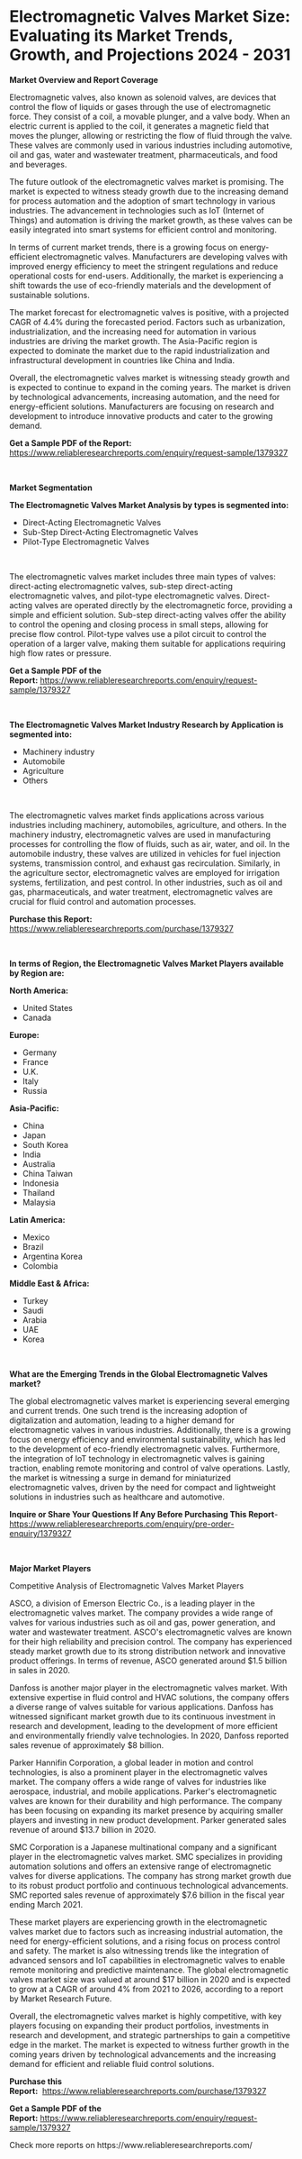 <p><h1>Electromagnetic Valves Market Size: Evaluating its Market Trends, Growth, and Projections 2024 - 2031</h1></p><p><strong>Market Overview and Report Coverage</strong></p>
<p><p>Electromagnetic valves, also known as solenoid valves, are devices that control the flow of liquids or gases through the use of electromagnetic force. They consist of a coil, a movable plunger, and a valve body. When an electric current is applied to the coil, it generates a magnetic field that moves the plunger, allowing or restricting the flow of fluid through the valve. These valves are commonly used in various industries including automotive, oil and gas, water and wastewater treatment, pharmaceuticals, and food and beverages.</p><p>The future outlook of the electromagnetic valves market is promising. The market is expected to witness steady growth due to the increasing demand for process automation and the adoption of smart technology in various industries. The advancement in technologies such as IoT (Internet of Things) and automation is driving the market growth, as these valves can be easily integrated into smart systems for efficient control and monitoring.</p><p>In terms of current market trends, there is a growing focus on energy-efficient electromagnetic valves. Manufacturers are developing valves with improved energy efficiency to meet the stringent regulations and reduce operational costs for end-users. Additionally, the market is experiencing a shift towards the use of eco-friendly materials and the development of sustainable solutions.</p><p>The market forecast for electromagnetic valves is positive, with a projected CAGR of 4.4% during the forecasted period. Factors such as urbanization, industrialization, and the increasing need for automation in various industries are driving the market growth. The Asia-Pacific region is expected to dominate the market due to the rapid industrialization and infrastructural development in countries like China and India.</p><p>Overall, the electromagnetic valves market is witnessing steady growth and is expected to continue to expand in the coming years. The market is driven by technological advancements, increasing automation, and the need for energy-efficient solutions. Manufacturers are focusing on research and development to introduce innovative products and cater to the growing demand.</p></p>
<p><strong>Get a Sample PDF of the Report:</strong> <a href="https://www.reliableresearchreports.com/enquiry/request-sample/1379327">https://www.reliableresearchreports.com/enquiry/request-sample/1379327</a></p>
<p>&nbsp;</p>
<p><strong>Market Segmentation</strong></p>
<p><strong>The Electromagnetic Valves Market Analysis by types is segmented into:</strong></p>
<p><ul><li>Direct-Acting Electromagnetic Valves</li><li>Sub-Step Direct-Acting Electromagnetic Valves</li><li>Pilot-Type Electromagnetic Valves</li></ul></p>
<p>&nbsp;</p>
<p><p>The electromagnetic valves market includes three main types of valves: direct-acting electromagnetic valves, sub-step direct-acting electromagnetic valves, and pilot-type electromagnetic valves. Direct-acting valves are operated directly by the electromagnetic force, providing a simple and efficient solution. Sub-step direct-acting valves offer the ability to control the opening and closing process in small steps, allowing for precise flow control. Pilot-type valves use a pilot circuit to control the operation of a larger valve, making them suitable for applications requiring high flow rates or pressure.</p></p>
<p><strong>Get a Sample PDF of the Report:</strong>&nbsp;<a href="https://www.reliableresearchreports.com/enquiry/request-sample/1379327">https://www.reliableresearchreports.com/enquiry/request-sample/1379327</a></p>
<p>&nbsp;</p>
<p><strong>The Electromagnetic Valves Market Industry Research by Application is segmented into:</strong></p>
<p><ul><li>Machinery industry</li><li>Automobile</li><li>Agriculture</li><li>Others</li></ul></p>
<p>&nbsp;</p>
<p><p>The electromagnetic valves market finds applications across various industries including machinery, automobiles, agriculture, and others. In the machinery industry, electromagnetic valves are used in manufacturing processes for controlling the flow of fluids, such as air, water, and oil. In the automobile industry, these valves are utilized in vehicles for fuel injection systems, transmission control, and exhaust gas recirculation. Similarly, in the agriculture sector, electromagnetic valves are employed for irrigation systems, fertilization, and pest control. In other industries, such as oil and gas, pharmaceuticals, and water treatment, electromagnetic valves are crucial for fluid control and automation processes.</p></p>
<p><strong>Purchase this Report:</strong>&nbsp; <a href="https://www.reliableresearchreports.com/purchase/1379327">https://www.reliableresearchreports.com/purchase/1379327</a></p>
<p>&nbsp;</p>
<p><strong>In terms of Region, the Electromagnetic Valves Market Players available by Region are:</strong></p>
<p>
    <p> <strong> North America: </strong>
        <ul>
            <li>United States</li>
            <li>Canada</li>
        </ul>
        </p> 
    <p> <strong> Europe: </strong>
        <ul>
            <li>Germany</li>
            <li>France</li>
            <li>U.K.</li>
            <li>Italy</li>
            <li>Russia</li>
        </ul>
        </p> 
    <p> <strong> Asia-Pacific: </strong>
        <ul>
            <li>China</li>
            <li>Japan</li>
            <li>South Korea</li>
            <li>India</li>
            <li>Australia</li>
            <li>China Taiwan</li>
            <li>Indonesia</li>
            <li>Thailand</li>
            <li>Malaysia</li>
        </ul>
        </p> 
    <p> <strong> Latin America: </strong>
        <ul>
            <li>Mexico</li>
            <li>Brazil</li>
            <li>Argentina Korea</li>
            <li>Colombia</li>
        </ul>
        </p> 
    <p> <strong> Middle East & Africa: </strong>
        <ul>
            <li>Turkey</li>
            <li>Saudi</li>
            <li>Arabia</li>
            <li>UAE</li>
            <li>Korea</li>
        </ul>
    </p>
    </p>
<p>&nbsp;</p>
<p><strong>What are the Emerging Trends in the Global Electromagnetic Valves market?</strong></p>
<p><p>The global electromagnetic valves market is experiencing several emerging and current trends. One such trend is the increasing adoption of digitalization and automation, leading to a higher demand for electromagnetic valves in various industries. Additionally, there is a growing focus on energy efficiency and environmental sustainability, which has led to the development of eco-friendly electromagnetic valves. Furthermore, the integration of IoT technology in electromagnetic valves is gaining traction, enabling remote monitoring and control of valve operations. Lastly, the market is witnessing a surge in demand for miniaturized electromagnetic valves, driven by the need for compact and lightweight solutions in industries such as healthcare and automotive.</p></p>
<p><strong>Inquire or Share Your Questions If Any Before Purchasing This Report</strong>- <a href="https://www.reliableresearchreports.com/enquiry/pre-order-enquiry/1379327">https://www.reliableresearchreports.com/enquiry/pre-order-enquiry/1379327</a></p>
<p>&nbsp;</p>
<p><strong>Major Market Players</strong></p>
<p><p>Competitive Analysis of Electromagnetic Valves Market Players</p><p>ASCO, a division of Emerson Electric Co., is a leading player in the electromagnetic valves market. The company provides a wide range of valves for various industries such as oil and gas, power generation, and water and wastewater treatment. ASCO's electromagnetic valves are known for their high reliability and precision control. The company has experienced steady market growth due to its strong distribution network and innovative product offerings. In terms of revenue, ASCO generated around $1.5 billion in sales in 2020.</p><p>Danfoss is another major player in the electromagnetic valves market. With extensive expertise in fluid control and HVAC solutions, the company offers a diverse range of valves suitable for various applications. Danfoss has witnessed significant market growth due to its continuous investment in research and development, leading to the development of more efficient and environmentally friendly valve technologies. In 2020, Danfoss reported sales revenue of approximately $8 billion.</p><p>Parker Hannifin Corporation, a global leader in motion and control technologies, is also a prominent player in the electromagnetic valves market. The company offers a wide range of valves for industries like aerospace, industrial, and mobile applications. Parker's electromagnetic valves are known for their durability and high performance. The company has been focusing on expanding its market presence by acquiring smaller players and investing in new product development. Parker generated sales revenue of around $13.7 billion in 2020.</p><p>SMC Corporation is a Japanese multinational company and a significant player in the electromagnetic valves market. SMC specializes in providing automation solutions and offers an extensive range of electromagnetic valves for diverse applications. The company has strong market growth due to its robust product portfolio and continuous technological advancements. SMC reported sales revenue of approximately $7.6 billion in the fiscal year ending March 2021.</p><p>These market players are experiencing growth in the electromagnetic valves market due to factors such as increasing industrial automation, the need for energy-efficient solutions, and a rising focus on process control and safety. The market is also witnessing trends like the integration of advanced sensors and IoT capabilities in electromagnetic valves to enable remote monitoring and predictive maintenance. The global electromagnetic valves market size was valued at around $17 billion in 2020 and is expected to grow at a CAGR of around 4% from 2021 to 2026, according to a report by Market Research Future.</p><p>Overall, the electromagnetic valves market is highly competitive, with key players focusing on expanding their product portfolios, investments in research and development, and strategic partnerships to gain a competitive edge in the market. The market is expected to witness further growth in the coming years driven by technological advancements and the increasing demand for efficient and reliable fluid control solutions.</p></p>
<p><strong>Purchase this Report:</strong>&nbsp;&nbsp;<a href="https://www.reliableresearchreports.com/purchase/1379327">https://www.reliableresearchreports.com/purchase/1379327</a></p>
<p></p>
<p><strong>Get a Sample PDF of the Report:</strong>&nbsp;<a href="https://www.reliableresearchreports.com/enquiry/request-sample/1379327">https://www.reliableresearchreports.com/enquiry/request-sample/1379327</a></p>
<p>Check more reports on https://www.reliableresearchreports.com/</p>